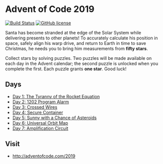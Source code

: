 # Advent of Code 2019
[![Build Status](https://github.com/ykhade/Advent_Of_Code_2019/workflows/build/badge.svg)](https://github.com/ykhade/Advent_Of_Code_2019/actions)
[![GitHub license](https://img.shields.io/badge/license-MIT-blue.svg)](https://raw.githubusercontent.com/ykhade/Advent_Of_Code_2019//master/LICENSE)

Santa has become stranded at the edge of the Solar System while delivering presents to other planets! To accurately calculate his position in space, safely align his warp drive, and return to Earth in time to save Christmas, he needs you to bring him measurements from **fifty stars**.

Collect stars by solving puzzles. Two puzzles will be made available on each day in the Advent calendar; the second puzzle is unlocked when you complete the first. Each puzzle grants **one star**. Good luck!

## Days

- [Day 1: The Tyranny of the Rocket Equation](Day1/)
- [Day 2: 1202 Program Alarm](Day2/)
- [Day 3: Crossed Wires](Day3/)
- [Day 4: Secure Container](Day4/)
- [Day 5: Sunny with a Chance of Asteroids](Day5/)
- [Day 6: Universal Orbit Map](Day6/)
- [Day 7: Amplification Circuit](Day7/)


## Visit
- http://adventofcode.com/2019